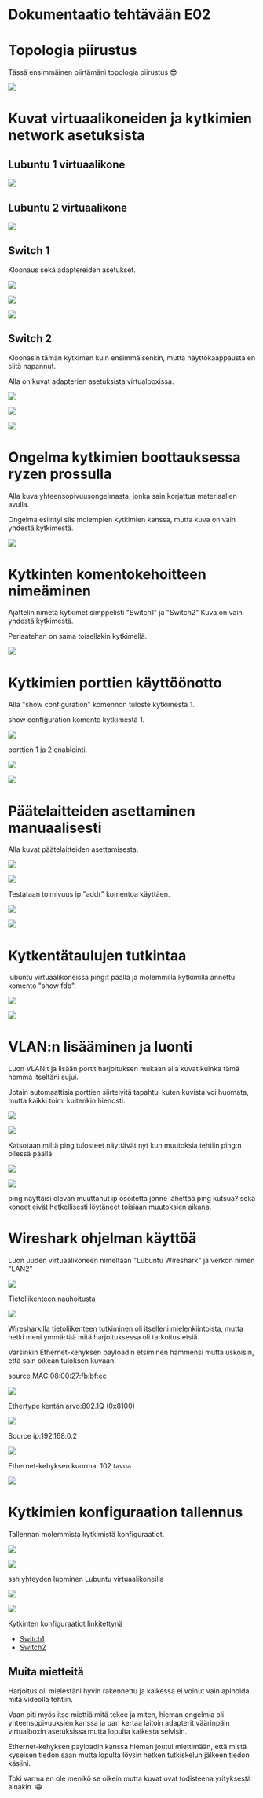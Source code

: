 # Dokumentaatio tehtävään E02

# Topologia piirustus

Tässä ensimmäinen piirtämäni topologia piirustus :sunglasses:

![](/documentation/E02/E02_kuvat/valmis_piirros_kytkimet.png)

# Kuvat virtuaalikoneiden ja kytkimien network asetuksista

## Lubuntu 1 virtuaalikone

![](/documentation/E02/E02_kuvat/lubuntu1_asetukset.png)

## Lubuntu 2 virtuaalikone

![](/documentation/E02/E02_kuvat/lubuntu2_asetukset.png)

## Switch 1

Kloonaus sekä adaptereiden asetukset.

![](/documentation/E02/E02_kuvat/switch_kloonaus_ja_asetukset.png)<br/>

![](/documentation/E02/E02_kuvat/switch2_adapteri2_asetukset.png)<br/>

![](/documentation/E02/E02_kuvat/switch2_adapteri3_asetukset.png)<br/>

## Switch 2

Kloonasin tämän kytkimen kuin ensimmäisenkin, mutta näyttökaappausta en siitä napannut.<br/>

Alla on kuvat adapterien asetuksista virtualboxissa.<br/>

![](/documentation/E02/E02_kuvat/switch2_adapteri1_asetukset.png)<br/>

![](/documentation/E02/E02_kuvat/switch2_adapteri2_asetukset.png)<br/>

![](/documentation/E02/E02_kuvat/switch2_adapteri3_asetukset.png)<br/>

# Ongelma kytkimien boottauksessa ryzen prossulla

Alla kuva yhteensopivuusongelmasta, jonka sain korjattua materiaalien avulla.<br>

Ongelma esiintyi siis molempien kytkimien kanssa, mutta kuva on vain yhdestä kytkimestä.

![](/documentation/E02/E02_kuvat/switch2_ongelma_ryzen.png)

# Kytkinten komentokehoitteen nimeäminen

Ajattelin nimetä kytkimet simppelisti "Switch1" ja "Switch2" Kuva on vain yhdestä kytkimestä.<br/>

Periaatehan on sama toisellakin kytkimellä.

![](/documentation/E02/E02_kuvat/switch1_cli_rename.png)

# Kytkimien porttien käyttöönotto

Alla "show configuration" komennon tuloste kytkimestä 1.

show configuration komento kytkimestä 1.

![](/documentation/E02/E02_kuvat/show_configuration_komento.png)

porttien 1 ja 2 enablointi.

![](/documentation/E02/E02_kuvat/enable_ports1-2_switch1.png)<br/>

![](/documentation/E02/E02_kuvat/enable_ports1-2_switch1.png)

# Päätelaitteiden asettaminen manuaalisesti

Alla kuvat päätelaitteiden asettamisesta.

![](/documentation/E02/E02_kuvat/Lubuntu1_IPv4_settings.png)<br/>

![](/documentation/E02/E02_kuvat/Lubuntu2_IPv4_settings.png)

Testataan toimivuus ip "addr" komentoa käyttäen.

![](/documentation/E02/E02_kuvat/lubuntu1_ip_addr.png)<br/>

![](/documentation/E02/E02_kuvat/lubuntu2_ip_addr.png)<br/>

# Kytkentätaulujen tutkintaa

lubuntu virtuaalikoneissa ping:t päällä ja molemmilla kytkimillä annettu komento "show fdb".

![](/documentation/E02/E02_kuvat/switch1_show_fdb_komento.png)<br/>

![](/documentation/E02/E02_kuvat/switch2_show_fdb_komento.png)<br/>

# VLAN:n lisääminen ja luonti

Luon VLAN:t ja lisään portit harjoituksen mukaan alla kuvat kuinka tämä homma itseltäni sujui.</br>

Jotain automaattisia porttien siirtelyitä tapahtui kuten kuvista voi huomata, mutta kaikki toimi kuitenkin hienosti.

![](/documentation/E02/E02_kuvat/switch1_vlanit_ja_portit.png)<br/>

![](/documentation/E02/E02_kuvat/switch2_vlanit_ja_portit.png)<br/>

Katsotaan miltä ping tulosteet näyttävät nyt kun muutoksia tehtiin ping:n ollessä päällä.

![](/documentation/E02/E02_kuvat/lubuntu1_ping_tulokset_muutoksilla.png)<br/>

![](/documentation/E02/E02_kuvat/lubuntu1_ping_tulokset_muutoksilla.png)<br/>

ping näyttäisi olevan muuttanut ip osoitetta jonne lähettää ping kutsua? sekä koneet eivät hetkellisesti löytäneet toisiaan muutoksien aikana.

# Wireshark ohjelman käyttöä

Luon uuden virtuaalikoneen nimeltään "Lubuntu Wireshark" ja verkon nimen "LAN2"<br/>

![](/documentation/E02/E02_kuvat/lubuntu_wireshark_asetukset.png)

Tietoliikenteen nauhoitusta

![](/documentation/E02/E02_kuvat/wireshark_nauhoitus.png)

Wiresharkilla tietoliikenteen tutkiminen oli itselleni mielenkiintoista, mutta hetki meni ymmärtää mitä harjoituksessa oli tarkoitus etsiä.<br>

Varsinkin Ethernet-kehyksen payloadin etsiminen hämmensi mutta uskoisin, että sain oikean tuloksen kuvaan.<br/>

source MAC:08:00:27:fb:bf:ec

![](/documentation/E02/E02_kuvat/wireshark_nauhoituksen_source_mac.png)

Ethertype kentän arvo:802.1Q (0x8100)

![](/documentation/E02/E02_kuvat/wireshark_ethertype_arvo.png)

Source ip:192.168.0.2

![](/documentation/E02/E02_kuvat/wireshark_source_ip.png)

Ethernet-kehyksen kuorma: 102 tavua

![](/documentation/E02/E02_kuvat/wireshark_ethernet_frame_payload.png)

# Kytkimien konfiguraation tallennus

Tallennan molemmista kytkimistä konfiguraatiot.

![](/documentation/E02/E02_kuvat/switch1_ssh_enable_port22.png)<br/>

![](/documentation/E02/E02_kuvat/switch2_ssh_enable_port22.png)<br/>

ssh yhteyden luominen Lubuntu virtuaalikoneilla

![](/documentation/E02/E02_kuvat/lubuntu1_ssh.png)<br/>

![](/documentation/E02/E02_kuvat/lubuntu2_ssh.png)<br/>

Kytkinten konfiguraatiot linkitettynä

* [Switch1](/E02/Switch1.cfg)
* [Switch2](/E02/Switch2.cfg)

## Muita mietteitä

Harjoitus oli mielestäni hyvin rakennettu ja kaikessa ei voinut vain apinoida mitä videolla tehtiin.<br/>

Vaan piti myös itse miettiä mitä tekee ja miten, hieman ongelmia oli yhteensopivuuksien kanssa ja pari kertaa laitoin adapterit väärinpäin virtualboxin asetuksissa mutta lopulta kaikesta selvisin.<br/>

Ethernet-kehyksen payloadin kanssa hieman joutui miettimään, että mistä kyseisen tiedon saan mutta lopulta löysin hetken tutkiskelun jälkeen tiedon käsiini.<br/>

Toki varma en ole menikö se oikein mutta kuvat ovat todisteena yrityksestä ainakin. :grin: